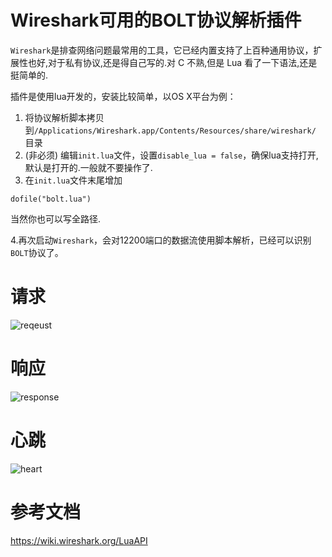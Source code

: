 # Wireshark可用的BOLT协议解析插件

`Wireshark`是排查网络问题最常用的工具，它已经内置支持了上百种通用协议，扩展性也好,对于私有协议,还是得自己写的.对 C 不熟,但是 Lua 看了一下语法,还是挺简单的.

插件是使用lua开发的，安装比较简单，以OS X平台为例：

1. 将协议解析脚本拷贝到`/Applications/Wireshark.app/Contents/Resources/share/wireshark/` 目录
2. (非必须) 编辑`init.lua`文件，设置`disable_lua = false`，确保lua支持打开,默认是打开的.一般就不要操作了.
3. 在`init.lua`文件末尾增加
```
dofile("bolt.lua")
```
当然你也可以写全路径.

4.再次启动`Wireshark`，会对12200端口的数据流使用脚本解析，已经可以识别`BOLT`协议了。


# 请求

![reqeust](https://github.com/leizhiyuan/bolt-dissector/raw/master/src/media/request.png)

# 响应

![response](https://github.com/leizhiyuan/bolt-dissector/raw/master/src/media/response.png)

# 心跳

![heart](https://github.com/leizhiyuan/bolt-dissector/raw/master/src/media/heart.png)


# 参考文档

https://wiki.wireshark.org/LuaAPI